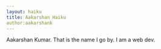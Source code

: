 ```yaml
---
layout: haiku
title: Aakarshan Haiku
author:aakarshank
---
```


Aakarshan Kumar.
That is the name I go by.
I am a web dev.

